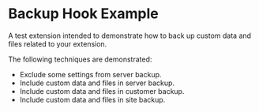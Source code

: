 # Backup Hook Example

A test extension intended to demonstrate how to back up custom data and files related to your extension.

The following techniques are demonstrated:
* Exclude some settings from server backup.
* Include custom data and files in server backup.
* Include custom data and files in customer backup.
* Include custom data and files in site backup.

